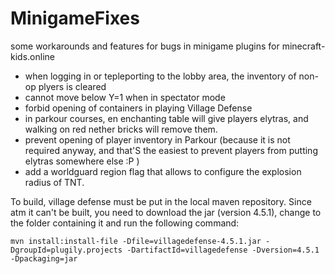 # MinigameFixes

some workarounds and features for bugs in minigame plugins for minecraft-kids.online

* when logging in or tepleporting to the lobby area, the inventory of non-op plyers is cleared
* cannot move below Y=1 when in spectator mode
* forbid opening of containers in playing Village Defense
* in parkour courses, en enchanting table will give players elytras, and walking on red nether bricks will remove them. 
* prevent opening of player inventory in Parkour (because it is not required anyway, and that'S the easiest to prevent players from putting elytras somewhere else :P )
* add a worldguard region flag that allows to configure the explosion radius of TNT.


To build, village defense must be put in the local maven repository. 
Since atm it can't be built, you need to download the jar (version 4.5.1),
change to the folder containing it and run the following command:

`mvn install:install-file -Dfile=villagedefense-4.5.1.jar -DgroupId=plugily.projects -DartifactId=villagedefense -Dversion=4.5.1 -Dpackaging=jar`